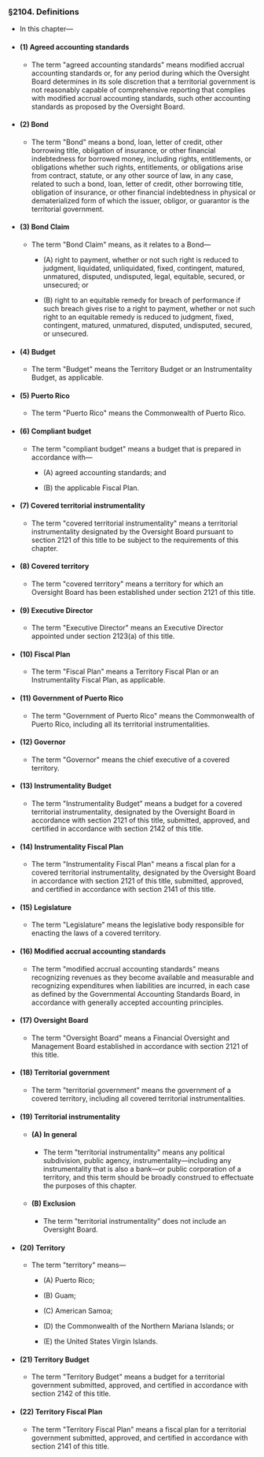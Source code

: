 ### §2104. Definitions
* In this chapter—

* #### (1) Agreed accounting standards
  * The term "agreed accounting standards" means modified accrual accounting standards or, for any period during which the Oversight Board determines in its sole discretion that a territorial government is not reasonably capable of comprehensive reporting that complies with modified accrual accounting standards, such other accounting standards as proposed by the Oversight Board.

* #### (2) Bond
  * The term "Bond" means a bond, loan, letter of credit, other borrowing title, obligation of insurance, or other financial indebtedness for borrowed money, including rights, entitlements, or obligations whether such rights, entitlements, or obligations arise from contract, statute, or any other source of law, in any case, related to such a bond, loan, letter of credit, other borrowing title, obligation of insurance, or other financial indebtedness in physical or dematerialized form of which the issuer, obligor, or guarantor is the territorial government.

* #### (3) Bond Claim
  * The term "Bond Claim" means, as it relates to a Bond—

    * (A) right to payment, whether or not such right is reduced to judgment, liquidated, unliquidated, fixed, contingent, matured, unmatured, disputed, undisputed, legal, equitable, secured, or unsecured; or

    * (B) right to an equitable remedy for breach of performance if such breach gives rise to a right to payment, whether or not such right to an equitable remedy is reduced to judgment, fixed, contingent, matured, unmatured, disputed, undisputed, secured, or unsecured.

* #### (4) Budget
  * The term "Budget" means the Territory Budget or an Instrumentality Budget, as applicable.

* #### (5) Puerto Rico
  * The term "Puerto Rico" means the Commonwealth of Puerto Rico.

* #### (6) Compliant budget
  * The term "compliant budget" means a budget that is prepared in accordance with—

    * (A) agreed accounting standards; and

    * (B) the applicable Fiscal Plan.

* #### (7) Covered territorial instrumentality
  * The term "covered territorial instrumentality" means a territorial instrumentality designated by the Oversight Board pursuant to section 2121 of this title to be subject to the requirements of this chapter.

* #### (8) Covered territory
  * The term "covered territory" means a territory for which an Oversight Board has been established under section 2121 of this title.

* #### (9) Executive Director
  * The term "Executive Director" means an Executive Director appointed under section 2123(a) of this title.

* #### (10) Fiscal Plan
  * The term "Fiscal Plan" means a Territory Fiscal Plan or an Instrumentality Fiscal Plan, as applicable.

* #### (11) Government of Puerto Rico
  * The term "Government of Puerto Rico" means the Commonwealth of Puerto Rico, including all its territorial instrumentalities.

* #### (12) Governor
  * The term "Governor" means the chief executive of a covered territory.

* #### (13) Instrumentality Budget
  * The term "Instrumentality Budget" means a budget for a covered territorial instrumentality, designated by the Oversight Board in accordance with section 2121 of this title, submitted, approved, and certified in accordance with section 2142 of this title.

* #### (14) Instrumentality Fiscal Plan
  * The term "Instrumentality Fiscal Plan" means a fiscal plan for a covered territorial instrumentality, designated by the Oversight Board in accordance with section 2121 of this title, submitted, approved, and certified in accordance with section 2141 of this title.

* #### (15) Legislature
  * The term "Legislature" means the legislative body responsible for enacting the laws of a covered territory.

* #### (16) Modified accrual accounting standards
  * The term "modified accrual accounting standards" means recognizing revenues as they become available and measurable and recognizing expenditures when liabilities are incurred, in each case as defined by the Governmental Accounting Standards Board, in accordance with generally accepted accounting principles.

* #### (17) Oversight Board
  * The term "Oversight Board" means a Financial Oversight and Management Board established in accordance with section 2121 of this title.

* #### (18) Territorial government
  * The term "territorial government" means the government of a covered territory, including all covered territorial instrumentalities.

* #### (19) Territorial instrumentality
  * #### (A) In general
    * The term "territorial instrumentality" means any political subdivision, public agency, instrumentality—including any instrumentality that is also a bank—or public corporation of a territory, and this term should be broadly construed to effectuate the purposes of this chapter.

  * #### (B) Exclusion
    * The term "territorial instrumentality" does not include an Oversight Board.

* #### (20) Territory
  * The term "territory" means—

    * (A) Puerto Rico;

    * (B) Guam;

    * (C) American Samoa;

    * (D) the Commonwealth of the Northern Mariana Islands; or

    * (E) the United States Virgin Islands.

* #### (21) Territory Budget
  * The term "Territory Budget" means a budget for a territorial government submitted, approved, and certified in accordance with section 2142 of this title.

* #### (22) Territory Fiscal Plan
  * The term "Territory Fiscal Plan" means a fiscal plan for a territorial government submitted, approved, and certified in accordance with section 2141 of this title.